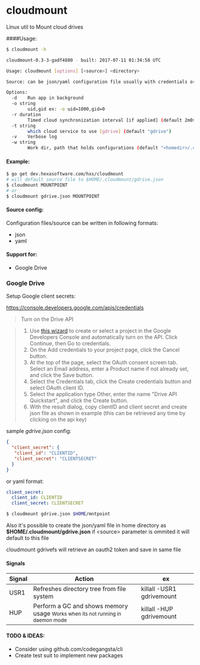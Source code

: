 cloudmount
=====================

Linux util to Mount cloud drives

####Usage:
```bash
$ cloudmount -h

cloudmount-0.3-3-gadf4880 - built: 2017-07-11 01:34:58 UTC

Usage: cloudmount [options] [<source>] <directory>

Source: can be json/yaml configuration file usually with credentials or cloud specific configuration

Options:
  -d	Run app in background
  -o string
    	uid,gid ex: -o uid=1000,gid=0 
  -r duration
    	Timed cloud synchronization interval [if applied] (default 2m0s)
  -t string
    	which cloud service to use [gdrive] (default "gdrive")
  -v	Verbose log
  -w string
    	Work dir, path that holds configurations (default "<homedir>/.cloudmount")
```


#### Example:
```bash
$ go get dev.hexasoftware.com/hxs/cloudmount
# will default source file to $HOME/.cloudmount/gdrive.json
$ cloudmount MOUNTPOINT
# or 
$ cloudmount gdrive.json MOUNTPOINT

```
#### Source config:
Configuration files/source can be written in following formats:
* json
* yaml

#### Support for:
* Google Drive


### Google Drive

Setup Google client secrets:

https://console.developers.google.com/apis/credentials

>	Turn on the Drive API

>	1. Use [this wizard](https://console.developers.google.com/start/api?id=drive) to create or select a project in the Google Developers Console and automatically turn on the API. Click Continue, then Go to credentials.
>	2. On the Add credentials to your project page, click the Cancel button.
>	3. At the top of the page, select the OAuth consent screen tab. Select an Email address, enter a Product name if not already set, and click the Save button.
>	4. Select the Credentials tab, click the Create credentials button and select OAuth client ID.
>	5. Select the application type Other, enter the name "Drive API Quickstart", and click the Create button.
>	6. With the result dialog, copy clientID and client secret and create json file as shown in example (this can be retrieved any time by clicking on the api key)

sample *gdrive.json* config:    
```json
{
  "client_secret": {
   "client_id": "CLIENTID",
   "client_secret": "CLIENTSECRET"
  }
}
```
or yaml format:
```yaml
client_secret:
  client_id: CLIENTID
  client_secret: CLIENTSECRET
```

```bash
$ cloudmount gdrive.json $HOME/mntpoint
```

Also it's possible to create the json/yaml file in home directory as 
__$HOME/.cloudmount/gdrive.json__
if &lt;source&gt; parameter is ommited it will default to this file


cloudmount gdrivefs will retrieve an oauth2 token and save in same file



#### Signals
Signal | Action                                                                                               | ex
-------|------------------------------------------------------------------------------------------------------|-----------------
USR1   | Refreshes directory tree from file system                                                            | killall -USR1 gdrivemount
HUP    | Perform a GC and shows memory usage <small>Works when its not running in daemon mode</small>         | killall -HUP gdrivemount



#### TODO & IDEAS:
* Consider using github.com/codegangsta/cli
* Create test suit to implement new packages

